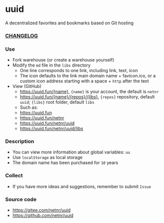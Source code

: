 # uuid
A decentralized favorites and bookmarks based on Git hosting

### [CHANGELOG](CHANGELOG.md)

### Use
- Fork warehouse (or create a warehouse yourself)
- Modify the `md` file in the `libs` directory
    - One line corresponds to one link, including link, text, icon
    - The icon defaults to the link main domain name + favicon.ico, or a custom icon address starting with a space + `http` after the text
- View (GitHub)
    - <https://uuid.fun/{name}>, `{name}` is your account, the default is `netnr`
    - <https://uuid.fun/{name}/{repos}/{libs}>, `{repos}` repository, default `uuid`; `{libs}` root folder, default `libs`
    -  Such as:
    - <https://uuid.fun>
    - <https://uuid.fun/netnr>
    - <https://uuid.fun/netnr/uuid>
    - <https://uuid.fun/netnr/uuid/libs>

### Description
- You can view more information about global variables: `uu`
- Use `localStorage` as local storage
- The domain name has been purchased for `10` years

### Collect
- If you have more ideas and suggestions, remember to submit `Issue`

### Source code
- <https://gitee.com/netnr/uuid>
- <https://github.com/netnr/uuid>